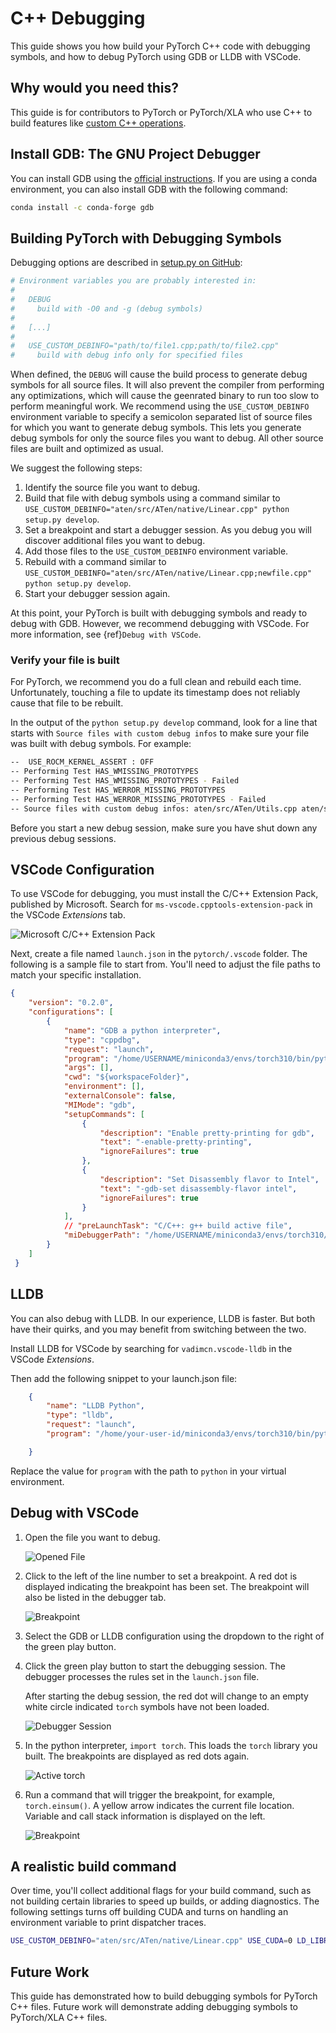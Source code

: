 # C++ Debugging

This guide shows you how build your PyTorch C++ code with debugging symbols, and
how to debug PyTorch using GDB or LLDB with VSCode.

## Why would you need this?

This guide is for contributors to PyTorch or PyTorch/XLA who use C++ to build
features like [custom C++ operations](https://pytorch.org/tutorials/advanced/cpp_custom_ops.html).

## Install GDB: The GNU Project Debugger

You can install GDB using the [official instructions](https://www.sourceware.org/gdb/).
If you are using a conda environment, you can also install GDB with the following
command:

``` sh
conda install -c conda-forge gdb
```

## Building PyTorch with Debugging Symbols

Debugging options are described in [setup.py on GitHub](https://github.com/pytorch/pytorch/blob/300e0ee13c08ef77e88f32204a2e0925c17ce216/setup.py#L2C1-L11C53):

``` python
# Environment variables you are probably interested in:
#
#   DEBUG
#     build with -O0 and -g (debug symbols)
#
#   [...]
#
#   USE_CUSTOM_DEBINFO="path/to/file1.cpp;path/to/file2.cpp"
#     build with debug info only for specified files
```

When defined, the `DEBUG` will cause the build process to generate debug symbols
for all source files. It will also prevent the compiler from performing any
optimizations, which will cause the geenrated binary to run too slow to perform
meaningful work. We recommend using the `USE_CUSTOM_DEBINFO` environment variable
to specify a semicolon separated list of source files for which you want to
generate debug symbols. This lets you generate debug symbols for only the source
files you want to debug. All other source files are built and optimized as usual.

We suggest the following steps:

1. Identify the source file you want to debug.
1. Build that file with debug symbols using a command similar to `USE_CUSTOM_DEBINFO="aten/src/ATen/native/Linear.cpp" python setup.py develop`.
1. Set a breakpoint and start a debugger session. As you debug you will discover
   additional files you want to debug.
1. Add those files to the `USE_CUSTOM_DEBINFO` environment variable.
1. Rebuild with a command similar to `USE_CUSTOM_DEBINFO="aten/src/ATen/native/Linear.cpp;newfile.cpp" python setup.py develop`.
1. Start your debugger session again.

At this point, your PyTorch is built with debugging symbols and ready to debug
with GDB. However, we recommend debugging with VSCode. For more information, see
{ref}`Debug with VSCode`.

### Verify your file is built

For PyTorch, we recommend you do a full clean and rebuild each time.
Unfortunately, touching a file to update its timestamp does not reliably cause
that file to be rebuilt.

In the output of the `python setup.py develop` command, look for a line that
starts with `Source files with custom debug infos` to make sure your file was
built with debug symbols. For example:

``` sh
--  USE_ROCM_KERNEL_ASSERT : OFF
-- Performing Test HAS_WMISSING_PROTOTYPES
-- Performing Test HAS_WMISSING_PROTOTYPES - Failed
-- Performing Test HAS_WERROR_MISSING_PROTOTYPES
-- Performing Test HAS_WERROR_MISSING_PROTOTYPES - Failed
-- Source files with custom debug infos: aten/src/ATen/Utils.cpp aten/src/ATen/ScalarOps.cpp aten/src/ATen/EmptyTensor.cpp aten/src/ATen/core/Tensor.cpp aten/src/ATen/native/Linear.cpp
```

Before you start a new debug session, make sure you have shut down any previous
debug sessions.

## VSCode Configuration

To use VSCode for debugging, you must install the C/C++ Extension Pack,
published by Microsoft. Search for `ms-vscode.cpptools-extension-pack` in the
VSCode *Extensions* tab.

![Microsoft C/C++ Extension Pack](../_static/img/debugger0_pack.png)

Next, create a file named `launch.json` in the `pytorch/.vscode` folder. The
following is a sample file to start from. You'll need to adjust the file paths
to match your specific installation.

```json
{
    "version": "0.2.0",
    "configurations": [
        {
            "name": "GDB a python interpreter",
            "type": "cppdbg",
            "request": "launch",
            "program": "/home/USERNAME/miniconda3/envs/torch310/bin/python", // Replace with your executable's path
            "args": [],
            "cwd": "${workspaceFolder}",
            "environment": [],
            "externalConsole": false,
            "MIMode": "gdb",
            "setupCommands": [
                {
                    "description": "Enable pretty-printing for gdb",
                    "text": "-enable-pretty-printing",
                    "ignoreFailures": true
                },
                {
                    "description": "Set Disassembly flavor to Intel",
                    "text": "-gdb-set disassembly-flavor intel",
                    "ignoreFailures": true
                }
            ],
            // "preLaunchTask": "C/C++: g++ build active file",
            "miDebuggerPath": "/home/USERNAME/miniconda3/envs/torch310/bin/gdb" // Replace with your gdb location
        }
    ]
 }
 ```

## LLDB

You can also debug with LLDB. In our experience, LLDB is faster. But both have
their quirks, and you may benefit from switching between the two.

Install LLDB for VSCode by searching for `vadimcn.vscode-lldb` in the VSCode
*Extensions*.

Then add the following snippet to your launch.json file:

``` json
    {
        "name": "LLDB Python",
        "type": "lldb",
        "request": "launch",
        "program": "/home/your-user-id/miniconda3/envs/torch310/bin/python",

    }
```

Replace the value for `program` with the path to `python` in your virtual
environment.

## Debug with VSCode

1. Open the file you want to debug.

    ![Opened File](../_static/img/debugger1_file.png)

1. Click to the left of the line number to set a breakpoint. A red dot is
   displayed indicating the breakpoint has been set. The breakpoint will also
   be listed in the debugger tab.

    ![Breakpoint](../_static/img/debugger2_breakpoint.png)

1. Select the GDB or LLDB configuration using the dropdown to the right of the
    green play button.

1. Click the green play button to start the debugging session. The debugger
    processes the rules set in the `launch.json` file.

    After starting the debug session, the red dot will change to an empty white
    circle indicated `torch` symbols have not been loaded.

    ![Debugger Session](../_static/img/debugger3_session.png)

1. In the python interpreter, `import torch`. This loads the `torch` library you
    built. The breakpoints are displayed as red dots again.

    ![Active torch](../_static/img/debugger4_active.png)

1. Run a command that will trigger the breakpoint, for example, `torch.einsum()`.
    A yellow arrow indicates the current file location. Variable and call stack
    information is displayed on the left.

    ![Breakpoint](../_static/img/debugger5_break.png)

## A realistic build command

Over time, you'll collect additional flags for your build command, such as not
building certain libraries to speed up builds, or adding diagnostics. The following
settings turns off building CUDA and turns on handling an environment variable
to print dispatcher traces.

``` sh
USE_CUSTOM_DEBINFO="aten/src/ATen/native/Linear.cpp" USE_CUDA=0 LD_LIBRARY_PATH=/home/USERNAME/miniconda3/envs/torch310/lib CFLAGS="-DHAS_TORCH_SHOW_DISPATCH_TRACE" python setup.py develop
```

## Future Work

This guide has demonstrated how to build debugging symbols for PyTorch C++ files.
Future work will demonstrate adding debugging symbols to PyTorch/XLA C++ files.
